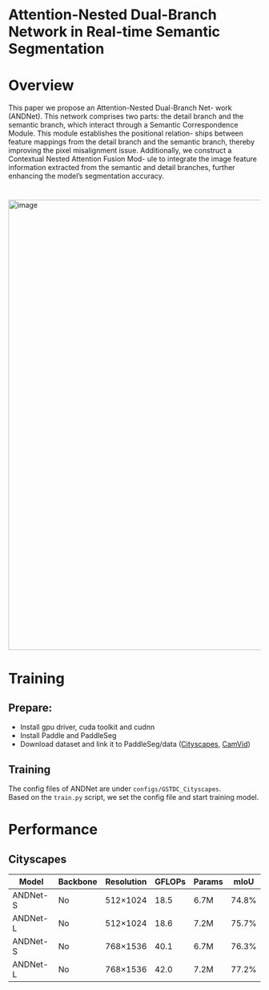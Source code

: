 # Attention-Nested Dual-Branch Network in Real-time Semantic Segmentation
# Overview
This paper we propose an Attention-Nested Dual-Branch Net- work (ANDNet). This network comprises two parts: the detail branch and the semantic branch, which interact through a Semantic Correspondence Module. This module establishes the positional relation- ships between feature mappings from the detail branch and the semantic branch, thereby improving the pixel misalignment issue. Additionally, we construct a Contextual Nested Attention Fusion Mod- ule to integrate the 
image feature information extracted from the semantic and detail branches, further enhancing the model’s segmentation accuracy.
# 
<img width="898" alt="image" src="https://github.com/user-attachments/assets/12c16881-b2ff-4b0a-abf0-b1e87bbcc4ff" />  

# Training
## Prepare:
- Install gpu driver, cuda toolkit and cudnn
- Install Paddle and PaddleSeg 
- Download dataset and link it to PaddleSeg/data ([Cityscapes](https://paddleseg.bj.bcebos.com/dataset/cityscapes.tar), [CamVid](https://paddleseg.bj.bcebos.com/dataset/camvid.tar))
## Training
The config files of ANDNet are under `configs/GSTDC_Cityscapes`.  
Based on the `train.py` script, we set the config file and start training model.
# Performance 
## Cityscapes
|Model|Backbone|Resolution|GFLOPs|Params|mIoU| 
|-|-|-|-|-|-|
|ANDNet-S|No|512×1024|18.5|6.7M|74.8%|
|ANDNet-L|No|512×1024|18.6|7.2M|75.7%|
|ANDNet-S|No|768×1536|40.1|6.7M|76.3%|
|ANDNet-L|No|768×1536|42.0|7.2M|77.2%|

